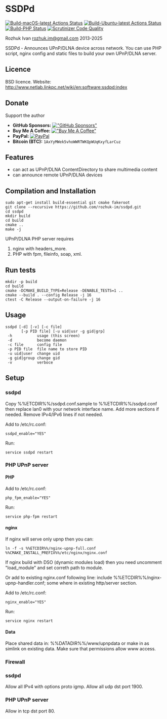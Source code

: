 # SSDPd

[![Build-macOS-latest Actions Status](https://github.com/rozhuk-im/ssdpd/workflows/build-macos-latest/badge.svg)](https://github.com/rozhuk-im/ssdpd/actions)
[![Build-Ubuntu-latest Actions Status](https://github.com/rozhuk-im/ssdpd/workflows/build-ubuntu-latest/badge.svg)](https://github.com/rozhuk-im/ssdpd/actions)
[![Build-PHP Status](https://scrutinizer-ci.com/g/rozhuk-im/ssdpd/badges/build.png?b=master)](https://scrutinizer-ci.com/g/rozhuk-im/ssdpd/build-status/master)
[![Scrutinizer Code Quality](https://scrutinizer-ci.com/g/rozhuk-im/ssdpd/badges/quality-score.png?b=master)](https://scrutinizer-ci.com/g/rozhuk-im/ssdpd/?branch=master)


Rozhuk Ivan <rozhuk.im@gmail.com> 2013-2025

SSDPd - Announces UPnP/DLNA device across network.
You can use PHP script, nginx config and static files to
build your own UPnP/DLNA server.


## Licence
BSD licence.
Website: http://www.netlab.linkpc.net/wiki/en:software:ssdpd:index


## Donate
Support the author
* **GitHub Sponsors:** [!["GitHub Sponsors"](https://camo.githubusercontent.com/220b7d46014daa72a2ab6b0fcf4b8bf5c4be7289ad4b02f355d5aa8407eb952c/68747470733a2f2f696d672e736869656c64732e696f2f62616467652f2d53706f6e736f722d6661666266633f6c6f676f3d47697448756225323053706f6e736f7273)](https://github.com/sponsors/rozhuk-im) <br/>
* **Buy Me A Coffee:** [!["Buy Me A Coffee"](https://www.buymeacoffee.com/assets/img/custom_images/orange_img.png)](https://www.buymeacoffee.com/rojuc) <br/>
* **PayPal:** [![PayPal](https://srv-cdn.himpfen.io/badges/paypal/paypal-flat.svg)](https://paypal.me/rojuc) <br/>
* **Bitcoin (BTC):** `1AxYyMWek5vhoWWRTWKQpWUqKxyfLarCuz` <br/>


## Features
* can act as UPnP/DLNA ContentDirectory to share multimedia content
* can announce remote UPnP/DLNA devices


## Compilation and Installation
```
sudo apt-get install build-essential git cmake fakeroot
git clone --recursive https://github.com/rozhuk-im/ssdpd.git
cd ssdpd
mkdir build
cd build
cmake ..
make -j
```


UPnP/DLNA PHP server requires
1. nginx with headers_more.
2. PHP with fpm, fileinfo, soap, xml.


## Run tests
```
mkdir -p build
cd build
cmake -DCMAKE_BUILD_TYPE=Release -DENABLE_TESTS=1 ..
cmake --build . --config Release -j 16
ctest -C Release --output-on-failure -j 16
```

## Usage
```
ssdpd [-d] [-v] [-c file]
       [-p PID file] [-u uid|usr -g gid|grp]
 -h           usage (this screen)
 -d           become daemon
 -c file      config file
 -p PID file  file name to store PID
 -u uid|user  change uid
 -g gid|group change gid
 -v           verboce
```


## Setup

### ssdpd
Copy %%ETCDIR%%/ssdpd.conf.sample to %%ETCDIR%%/ssdpd.conf
then replace lan0 with your network interface name.
Add more sections if needed.
Remove IPv4/IPv6 lines if not needed.

Add to /etc/rc.conf:
```
ssdpd_enable="YES"
```

Run:
```
service ssdpd restart
```



### PHP UPnP server

#### PHP
Add to /etc/rc.conf:
```
php_fpm_enable="YES"
```

Run:
```
service php-fpm restart
```


#### nginx
If nginx will serve only upnp then you can:
```
ln -f -s %%ETCDIR%%/nginx-upnp-full.conf %%CMAKE_INSTALL_PREFIX%%/etc/nginx/nginx.conf
```
If nginx build with DSO (dynamic modules load) then you need
uncomment "load_module" and set correth path to module.

Or add to existing nginx.conf following line:
include %%ETCDIR%%/nginx-upnp-handler.conf;
some where in existing http/server section.

Add to /etc/rc.conf:
```
nginx_enable="YES"
```

Run:
```
service nginx restart
```


#### Data
Place shared data in: %%DATADIR%%/www/upnpdata
or make in as simlink on existing data.
Make sure that permissions allow www access.


### Firewall
### ssdpd
Allow all IPv4 with options proto igmp.
Allow all udp dst port 1900.

### PHP UPnP server
Allow in tcp dst port 80.
